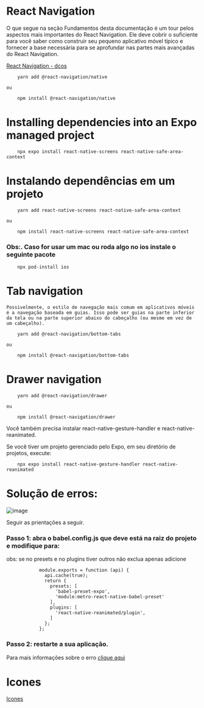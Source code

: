# React Navigation

O que segue na seção Fundamentos desta documentação é um tour pelos aspectos mais importantes do React Navigation. Ele deve cobrir o suficiente para você saber como construir seu pequeno aplicativo móvel típico e fornecer a base necessária para se aprofundar nas partes mais avançadas do React Navigation.

<a href="https://reactnavigation.org/docs/getting-started/">React Navigation - dcos</a>

        yarn add @react-navigation/native 

    ou

        npm install @react-navigation/native


# Installing dependencies into an Expo managed project

        npx expo install react-native-screens react-native-safe-area-context


# Instalando dependências em um projeto

        yarn add react-native-screens react-native-safe-area-context

    ou

        npm install react-native-screens react-native-safe-area-context

### Obs:. Caso for usar um mac ou roda algo no ios instale o seguinte pacote

        npx pod-install ios

# Tab navigation

    Possivelmente, o estilo de navegação mais comum em aplicativos móveis é a navegação baseada em guias. Isso pode ser guias na parte inferior da tela ou na parte superior abaixo do cabeçalho (ou mesmo em vez de um cabeçalho).

        yarn add @react-navigation/bottom-tabs

    ou

        npm install @react-navigation/bottom-tabs


# Drawer navigation 

        yarn add @react-navigation/drawer

    ou 

        npm install @react-navigation/drawer


Você também precisa instalar react-native-gesture-handler e react-native-reanimated.

Se você tiver um projeto gerenciado pelo Expo, em seu diretório de projetos, execute:

        
        npx expo install react-native-gesture-handler react-native-reanimated
        
# Solução de erros:

![image](https://user-images.githubusercontent.com/60934938/197361622-8a95f305-6f09-49d6-b362-8bff18f0a2d6.png)

Seguir as prientações a seguir.

### Passo 1: abra o babel.config.js que deve está na raiz do projeto e modifique para:

obs: se no presets e no plugins tiver outros não exclua apenas adicione

                module.exports = function (api) {
                  api.cache(true);
                  return {
                    presets: [
                      'babel-preset-expo',
                      'module:metro-react-native-babel-preset'
                    ],
                    plugins: [
                      'react-native-reanimated/plugin',
                    ]
                  };
                };
                
### Passo 2: restarte a sua aplicação.

Para mais informações sobre o erro <a href="https://stackoverflow.com/questions/72927722/export-namespace-should-be-first-transformed-by-babel-plugin-proposal-export-n">clique aqui</a>


# Icones

<a href="https://github.com/oblador/react-native-vector-icons">Icones</a>
